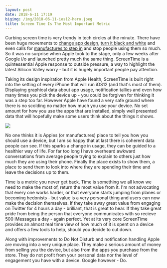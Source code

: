 ```yaml
---
layout: post
date: 2018-6-11 17:19
bigimg: /img/2018-06-11-ios12-hero.jpeg
title: Screen Time Is The Most Important Metric
---
```

Curbing screen time is very trendy in tech circles at the minute. There have been huge movements to [change app design](https://www.tristanharris.com/), [turn it black and white](https://lifehacker.com/change-your-screen-to-grayscale-to-combat-phone-addicti-1795821843) and even calls for [manufactures to step in](https://www.theguardian.com/technology/2018/jan/08/apple-investors-iphone-addiction-children) and stop people using them so much. So it was no surprise when Apple took to the stage, only a few weeks after Google i/o and launched pretty much the same thing. ScreenTime is a quintessential Apple response to outside pressure, a way to highlight the latest Silicon Valley worry - but it is hugely important people pay attention. 

Taking its design inspiration from Apple Health, ScreenTime is built right into the setting of every iPhone that will run iOS12 (and that's most of them). Displaying graphical data about app usage, notification tallies and even how many times you pick the device up - you could be forgiven for thinking it was a step too far. However Apple have found a very safe ground where there is no scolding no matter how much you use your device. No set amount for how you use the apps that are installed, simply well presented data that will hopefully make some users think about the things it shows. 

![](https://gr36.com/img/2018-06-07-screentime-screenshots.png)

No one thinks it is Apples (or manufactures) place to tell you how you should use a device, but I am so happy that at last there is coherent data people can see. If this sparks a change in usage, they can be guided to a healthier way of life. For far too long I have overheard awkward conversations from average people trying to explain to others just how much they are using their phone. Finally the place exists to show them, a place to send them to look into where they are spending their time and leave the decisions up to them. 

Time is a metric you never get back. Time is something we all know we need to make the most of, return the most value from it. I'm not advocating that every one works harder, or that everyone starts jumping from planes or becoming hedonists - but value is a very personal thing and users can now make the decision themselves. If they take away great value from engaging on Twitter for 4 hours a day - brilliant, that is great to hear. If they take great pride from being the person that everyone communicates with so recieve 500 iMessages a day - again perfect. Yet at its very core ScreenTime provides an almost real time view of how much of it is spent on a device and offers a few tools to help, should you decide to cut down.   

Along with improvements to Do Not Disturb and notification handling Apple are moving into a very unique place. They make a serious amount of money from selling you the device, but also from the apps you purchase from the store. They do not profit from your personal data nor the level of engagement you have with a device. Google however - Do.
